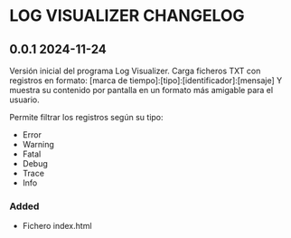 # LOG VISUALIZER CHANGELOG

## 0.0.1 2024-11-24
Versión inicial del programa Log Visualizer.
Carga ficheros TXT con registros en formato:
    \[marca de tiempo]:\[tipo]:\[identificador]:\[mensaje]
Y muestra su contenido por pantalla en un formato más amigable
para el usuario.

Permite filtrar los registros según su tipo:
 - Error
 - Warning
 - Fatal
 - Debug
 - Trace
 - Info

### Added
 - Fichero index.html
